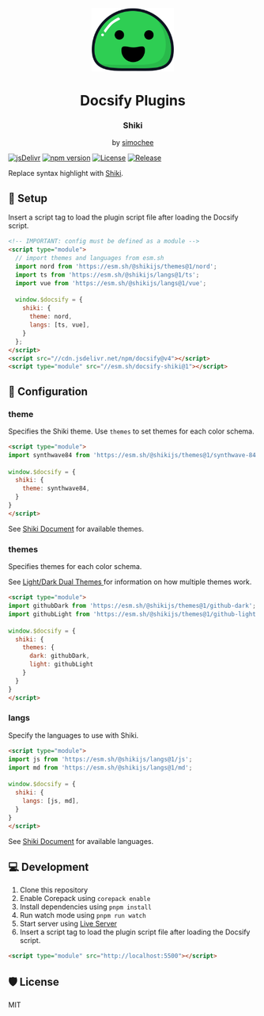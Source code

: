 <p align="center">
  <img src="docsify.svg" alt="Docsify Logo" height="128">
</p>
<h1 align="center">Docsify Plugins</h1>
<h3 align="center">Shiki</h3>
<p align="center">by <a href="https://github.com/simochee">simochee</a></p>

[![jsDelivr](https://data.jsdelivr.com/v1/package/npm/docsify-shiki/badge)](https://www.jsdelivr.com/package/npm/docsify-shiki)
[![npm version](https://badge.fury.io/js/docsify-shiki.svg)](https://badge.fury.io/js/docsify-shiki)
[![License](https://img.shields.io/npm/l/docsify-shiki)](https://github.com/simochee/docsify-shiki/blob/main/LICENSE)
[![Release](https://github.com/simochee/docsify-shiki/actions/workflows/release.yaml/badge.svg?branch=main)](https://github.com/simochee/docsify-shiki/actions/workflows/release.yaml)

Replace syntax highlight with [Shiki](https://github.com/shikijs/shiki).

## 📀 Setup

Insert a script tag to load the plugin script file after loading the Docsify script.

```html
<!-- IMPORTANT: config must be defined as a module -->
<script type="module">
  // import themes and languages from esm.sh
  import nord from 'https://esm.sh/@shikijs/themes@1/nord';
  import ts from 'https://esm.sh/@shikijs/langs@1/ts';
  import vue from 'https://esm.sh/@shikijs/langs@1/vue';

  window.$docsify = {
    shiki: {
      theme: nord,
      langs: [ts, vue],
    }
  };
</script>
<script src="//cdn.jsdelivr.net/npm/docsify@v4"></script>
<script type="module" src="//esm.sh/docsify-shiki@1"></script>
```

## 🔧 Configuration

### theme

Specifies the Shiki theme. Use `themes` to set themes for each color schema.

```html
<script type="module">
import synthwave84 from 'https://esm.sh/@shikijs/themes@1/synthwave-84';

window.$docsify = {
  shiki: {
    theme: synthwave84,
  }
}
</script>
```

See [Shiki Document](https://shiki.style/themes) for available themes.

### themes

Specifies themes for each color schema.

See [Light/Dark Dual Themes ](https://shiki.style/guide/dual-themes) for information on how multiple themes work.

```html
<script type="module">
import githubDark from 'https://esm.sh/@shikijs/themes@1/github-dark';
import githubLight from 'https://esm.sh/@shikijs/themes@1/github-light';

window.$docsify = {
  shiki: {
    themes: {
      dark: githubDark,
      light: githubLight
    }
  }
}
</script>
```

### langs

Specify the languages to use with Shiki.

```html
<script type="module">
import js from 'https://esm.sh/@shikijs/langs@1/js';
import md from 'https://esm.sh/@shikijs/langs@1/md';

window.$docsify = {
  shiki: {
    langs: [js, md],
  }
}
</script>
```

See [Shiki Document](https://shiki.style/languages) for available languages.

## 💻 Development

1. Clone this repository
1. Enable Corepack using `corepack enable`
1. Install dependencies using `pnpm install`
1. Run watch mode using `pnpm run watch`
1. Start server using [Live Server](https://marketplace.visualstudio.com/items?itemName=ritwickdey.LiveServer)
1. Insert a script tag to load the plugin script file after loading the Docsify script.

```html
<script type="module" src="http://localhost:5500"></script>
```

## 🛡️ License

MIT
